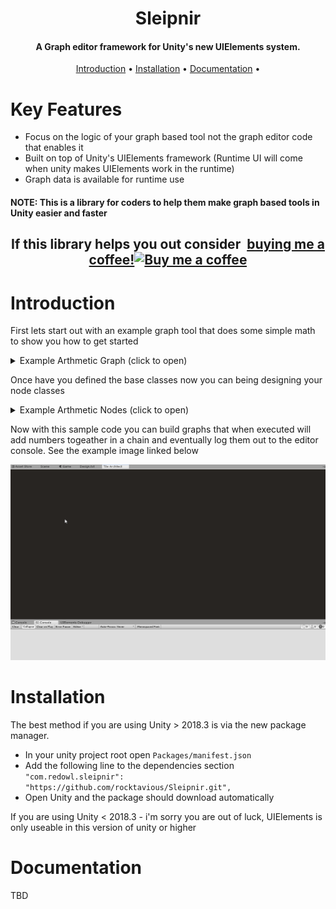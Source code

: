 <h1 align="center">Sleipnir</h1>
<h4 align="center">A Graph editor framework for Unity's new UIElements system.</h4>

<p align="center">
    <a href="#introduction">Introduction</a> •
    <a href="#installation">Installation</a> •
    <a href="#documentation">Documentation</a> •
</p>

# Key Features

* Focus on the logic of your graph based tool not the graph editor code that enables it
* Built on top of Unity's UIElements framework (Runtime UI will come when unity makes UIElements work in the runtime)
* Graph data is available for runtime use

#### NOTE: This is a library for coders to help them make graph based tools in Unity easier and faster

<h2 align="center">
	If this library helps you out consider 
<link href="https://fonts.googleapis.com/css?family=Lato&subset=latin,latin-ext" rel="stylesheet"><a class="bmc-button" target="_blank" href="https://www.buymeacoffee.com/hu2HD8AkM"><span style="margin-left:5px">buying me a coffee!</span><img src="https://www.buymeacoffee.com/assets/img/BMC-btn-logo.svg" alt="Buy me a coffee"></a>	
</h2>

# Introduction

First lets start out with an example graph tool that does some simple math to show you how to get started

<details>
  <summary>Example Arthmetic Graph (click to open)</summary><p>

First you must define a base node all your nodes will inhert from and a graph class for those nodes

```cs
using RedOwl.GraphFramework;

namespace RedOwl.Demo
{
	public abstract class DemoNode : Node {}
}
```

```cs
using RedOwl.GraphFramework;

namespace RedOwl.Demo
{
	[CreateAssetMenu(menuName="Demo/Graph", fileName="Graph")]
	public class DemoGraph : Graph<DemoNode> {}
}
```

</p></details>

Once have you defined the base classes now you can being designing your node classes

<details>
  <summary>Example Arthmetic Nodes (click to open)</summary><p>

```cs
using RedOwl.GraphFramework;

namespace RedOwl.Demo
{
    public class ValueNode : DemoNode
    {
        public OutputPort<float> Value = new OutputPort<float>(1f);
    }
}
```

```cs
using RedOwl.GraphFramework;

namespace RedOwl.Demo
{
    public class AdditionNode : DemoNode
    {
        public float factor;

        public InOutPort<float> Data = new InOutPort<float>();

        public override void OnExecute()
        {
            Data.value += factor;
        }
    }
}
```

```cs
using RedOwl.GraphFramework;

namespace RedOwl.Demo
{
    public class DebugNode : DemoNode
    {
        public InputPort<string> Data = new InputPort<string>();

        public override void OnExecute()
        {
            Debug.Log(Data.value);
        }
    }
}
```

</p></details>

Now with this sample code you can build graphs that when executed will add numbers togeather in a chain and eventually log them out to the editor console.  See the example image linked below

![Demo](./Demo.gif)

# Installation

The best method if you are using Unity > 2018.3 is via the new package manager.

- In your unity project root open `Packages/manifest.json`
- Add the following line to the dependencies section `"com.redowl.sleipnir": "https://github.com/rocktavious/Sleipnir.git",`
- Open Unity and the package should download automatically

If you are using Unity < 2018.3 - i'm sorry you are out of luck, UIElements is only useable in this version of unity or higher

# Documentation

TBD
